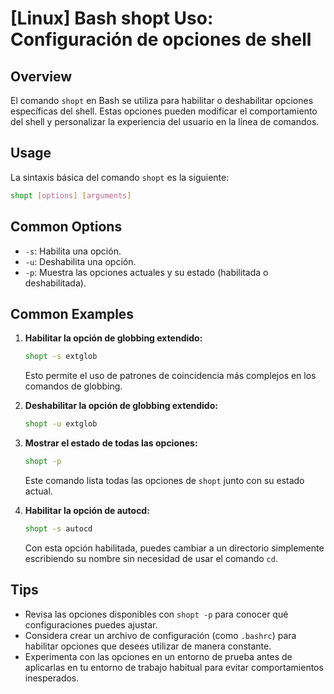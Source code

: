# [Linux] Bash shopt Uso: Configuración de opciones de shell

## Overview
El comando `shopt` en Bash se utiliza para habilitar o deshabilitar opciones específicas del shell. Estas opciones pueden modificar el comportamiento del shell y personalizar la experiencia del usuario en la línea de comandos.

## Usage
La sintaxis básica del comando `shopt` es la siguiente:

```bash
shopt [options] [arguments]
```

## Common Options
- `-s`: Habilita una opción.
- `-u`: Deshabilita una opción.
- `-p`: Muestra las opciones actuales y su estado (habilitada o deshabilitada).

## Common Examples
1. **Habilitar la opción de globbing extendido:**
   ```bash
   shopt -s extglob
   ```
   Esto permite el uso de patrones de coincidencia más complejos en los comandos de globbing.

2. **Deshabilitar la opción de globbing extendido:**
   ```bash
   shopt -u extglob
   ```

3. **Mostrar el estado de todas las opciones:**
   ```bash
   shopt -p
   ```
   Este comando lista todas las opciones de `shopt` junto con su estado actual.

4. **Habilitar la opción de autocd:**
   ```bash
   shopt -s autocd
   ```
   Con esta opción habilitada, puedes cambiar a un directorio simplemente escribiendo su nombre sin necesidad de usar el comando `cd`.

## Tips
- Revisa las opciones disponibles con `shopt -p` para conocer qué configuraciones puedes ajustar.
- Considera crear un archivo de configuración (como `.bashrc`) para habilitar opciones que desees utilizar de manera constante.
- Experimenta con las opciones en un entorno de prueba antes de aplicarlas en tu entorno de trabajo habitual para evitar comportamientos inesperados.